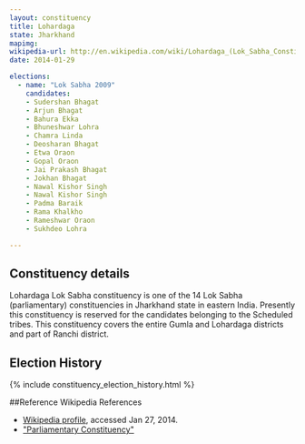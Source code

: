 ```yaml
---
layout: constituency
title: Lohardaga
state: Jharkhand
mapimg: 
wikipedia-url: http://en.wikipedia.com/wiki/Lohardaga_(Lok_Sabha_Constituency)
date: 2014-01-29

elections: 
  - name: "Lok Sabha 2009"
    candidates: 
    - Sudershan Bhagat 
    - Arjun Bhagat 
    - Bahura Ekka 
    - Bhuneshwar Lohra 
    - Chamra Linda 
    - Deosharan Bhagat 
    - Etwa Oraon 
    - Gopal Oraon 
    - Jai Prakash Bhagat 
    - Jokhan Bhagat 
    - Nawal Kishor Singh 
    - Nawal Kishor Singh 
    - Padma Baraik 
    - Rama Khalkho 
    - Rameshwar Oraon 
    - Sukhdeo Lohra 

---
```

## Constituency details
Lohardaga Lok Sabha constituency is one of the 14 Lok Sabha (parliamentary) constituencies in Jharkhand state in eastern India. Presently this constituency is reserved for the candidates belonging to the Scheduled tribes. This constituency covers the entire Gumla and Lohardaga districts and part of Ranchi district.




## Election History
{% include constituency_election_history.html %}

##Reference
Wikipedia References
- [Wikipedia profile]({{page.profile.wikipedia}}), accessed Jan 27, 2014.
- ["Parliamentary Constituency"][wiki1]

[wiki1]: http://www.jharkhand.gov.in/ceo/2005/constituencies.html
